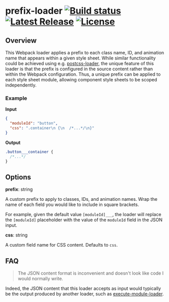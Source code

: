 # prefix-loader <a href="https://github.com/nsaunders/prefix-loader/actions/workflows/ci.yml"><img src="https://img.shields.io/github/actions/workflow/status/nsaunders/prefix-loader/ci.yml?branch=master" alt="Build status"></a> <a href="https://www.npmjs.com/package/prefix-loader"><img src="https://img.shields.io/npm/v/prefix-loader.svg" alt="Latest Release"></a> <a href="https://github.com/nsaunders/prefix-loader/blob/master/LICENSE"><img src="https://img.shields.io/github/license/nsaunders/prefix-loader.svg" alt="License"></a>

## Overview

This Webpack loader applies a prefix to each class name, ID, and animation name
that appears within a given style sheet. While similar functionality could be
achieved using e.g.
[postcss-loader](http://github.com/webpack-contrib/postcss-loader), the unique
feature of this loader is that the prefix is configured in the source content
rather than within the Webpack configuration. Thus, a unique prefix can be
applied to each style sheet module, allowing component style sheets to be scoped
independently.

### Example

**Input**
```json
{
  "moduleId": "button",
  "css": ".container\n {\n  /*...*/\n}"
}
```

**Output**
```css
.button___container {
  /*...*/
}
```

## Options

**prefix**: string

A custom prefix to apply to classes, IDs, and animation names. Wrap the name of
each field you would like to include in square brackets.

For example, given the default value `[moduleId]___`, the loader will replace
the `[moduleId]` placeholder with the value of the `moduleId` field in the JSON
input.

**css**: string

A custom field name for CSS content. Defaults to `css`.

## FAQ

> The JSON content format is inconvenient and doesn't look like code I would
> normally write.

Indeed, the JSON content that this loader accepts as input would typically be
the output produced by another loader, such as
[execute-module-loader](https://github.com/nsaunders/execute-module-loader).
